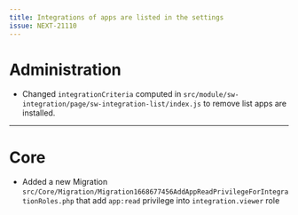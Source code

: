```yaml
---
title: Integrations of apps are listed in the settings
issue: NEXT-21110
---
```

# Administration
* Changed `integrationCriteria` computed in `src/module/sw-integration/page/sw-integration-list/index.js` to remove list apps are installed.
___
# Core
*  Added a new Migration `src/Core/Migration/Migration1668677456AddAppReadPrivilegeForIntegrationRoles.php` that add `app:read` privilege into `integration.viewer` role
